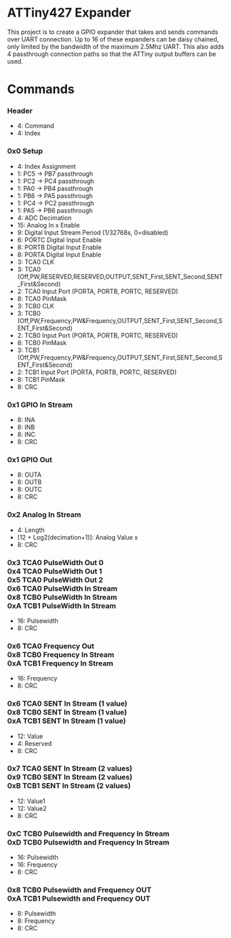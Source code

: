 # ATTiny427 Expander
This project is to create a GPIO expander that takes and sends commands over UART connection. 
Up to 16 of these expanders can be daisy chained, only limited by the bandwidth of the maximum 2.5Mhz UART. 
This also adds 4 passthrough connection paths so that the ATTiny output buffers can be used.

# Commands
### Header
* 4: Command
* 4: Index
### 0x0 Setup
* 4: Index Assignment
* 1: PC5 -> PB7 passthrough
* 1: PC2 -> PC4 passthrough
* 1: PA0 -> PB4 passthrough
* 1: PB6 -> PA5 passthrough
* 1: PC4 -> PC2 passthrough
* 1: PA5 -> PB6 passthrough
* 4: ADC Decimation
* 15: Analog In x Enable
* 9: Digital Input Stream Period (1/32768s, 0=disabled)
* 6: PORTC Digital Input Enable
* 8: PORTB Digital Input Enable
* 8: PORTA Digital Input Enable
* 3: TCA0 CLK
* 3: TCA0 (Off,PW,RESERVED,RESERVED,OUTPUT,SENT_First,SENT_Second,SENT_First&Second)
* 2: TCA0 Input Port (PORTA, PORTB, PORTC, RESERVED)
* 8: TCA0 PinMask
* 3: TCB0 CLK
* 3: TCB0 (Off,PW,Frequency,PW&Frequency,OUTPUT,SENT_First,SENT_Second,SENT_First&Second)
* 2: TCB0 Input Port (PORTA, PORTB, PORTC, RESERVED)
* 8: TCB0 PinMask
* 3: TCB1 (Off,PW,Frequency,PW&Frequency,OUTPUT,SENT_First,SENT_Second,SENT_First&Second)
* 2: TCB1 Input Port (PORTA, PORTB, PORTC, RESERVED)
* 8: TCB1 PinMask
* 8: CRC
### 0x1 GPIO In Stream
* 8: INA
* 8: INB
* 8: INC
* 8: CRC
### 0x1 GPIO Out
* 8: OUTA
* 8: OUTB
* 8: OUTC
* 8: CRC
### 0x2 Analog In Stream
* 4: Length
* [12 + Log2(decimation+1)]: Analog Value x
* 8: CRC
### 0x3 TCA0 PulseWidth Out 0 <br/> 0x4 TCA0 PulseWidth Out 1 <br/> 0x5 TCA0 PulseWidth Out 2 <br/> 0x6 TCA0 PulseWidth In Stream <br/> 0x8 TCB0 PulseWidth In Stream <br/> 0xA TCB1 PulseWidth In Stream
* 16: Pulsewidth
* 8: CRC
### 0x6 TCA0 Frequency Out <br/> 0x8 TCB0 Frequency In Stream <br/> 0xA TCB1 Frequency In Stream
* 16: Frequency
* 8: CRC
### 0x6 TCA0 SENT In Stream (1 value) <br/> 0x8 TCB0 SENT In Stream (1 value) <br/> 0xA TCB1 SENT In Stream (1 value)
* 12: Value
* 4: Reserved
* 8: CRC
### 0x7 TCA0 SENT In Stream (2 values) <br/> 0x9 TCB0 SENT In Stream (2 values) <br/> 0xB TCB1 SENT In Stream (2 values)
* 12: Value1
* 12: Value2
* 8: CRC
### 0xC TCB0 Pulsewidth and Frequency In Stream <br/> 0xD TCB0 Pulsewidth and Frequency In Stream
* 16: Pulsewidth
* 16: Frequency
* 8: CRC
### 0x8 TCB0 Pulsewidth and Frequency OUT <br/> 0xA TCB1 Pulsewidth and Frequency OUT
* 8: Pulsewidth
* 8: Frequency
* 8: CRC

